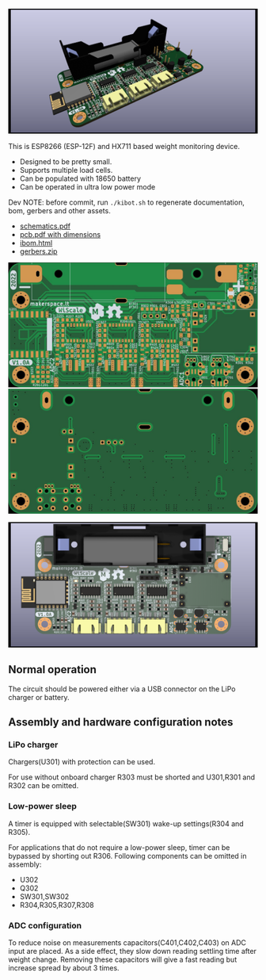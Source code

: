 ![PCB 3d main](gen/img_pcb_3d_main.png)


This is ESP8266 (ESP-12F) and HX711 based weight monitoring device.

* Designed to be pretty small.
* Supports multiple load cells.
* Can be populated with 18650 battery
* Can be operated in ultra low power mode


Dev NOTE: before commit, run `./kibot.sh` to regenerate documentation, bom, gerbers and other assets.

* [schematics.pdf](gen/schematics.pdf)
* [pcb.pdf with dimensions](gen/pcb.pdf)
* [ibom.html](gen/bom_ibom.html)
* [gerbers.zip](gen/gerbers/gerbers.zip)


![PCB 2d front bare](gen/img_pcb_2d_front_bare.jpg)
![PCB 2d back bare](gen/img_pcb_2d_back_bare.jpg)

![PCB 3d front](gen/img_pcb_3d_front.png)



## Normal operation

The circuit should be powered either via a USB connector on the LiPo charger
or battery.


## Assembly and hardware configuration notes

### LiPo charger

Chargers(U301) with protection can be used.

For use without onboard charger R303 must be shorted and U301,R301 and R302
can be omitted. 

### Low-power sleep

A timer is equipped with selectable(SW301) wake-up settings(R304 and R305).

For applications that do not require a low-power sleep, timer can be bypassed
by shorting out R306. Following components can be omitted in assembly:

* U302
* Q302
* SW301,SW302
* R304,R305,R307,R308

### ADC configuration

To reduce noise on measurements capacitors(C401,C402,C403) on ADC input are
placed. As a side effect, they slow down reading settling time after weight
change. Removing these capacitors will give a fast reading but increase spread
by about 3 times.


